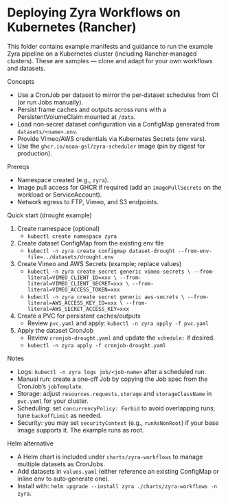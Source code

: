 # Deploying Zyra Workflows on Kubernetes (Rancher)

This folder contains example manifests and guidance to run the example Zyra pipeline on a Kubernetes cluster (including Rancher‑managed clusters). These are samples — clone and adapt for your own workflows and datasets.

Concepts
- Use a CronJob per dataset to mirror the per‑dataset schedules from CI (or run Jobs manually).
- Persist frame caches and outputs across runs with a PersistentVolumeClaim mounted at `/data`.
- Load non‑secret dataset configuration via a ConfigMap generated from `datasets/<name>.env`.
- Provide Vimeo/AWS credentials via Kubernetes Secrets (env vars).
- Use the `ghcr.io/noaa-gsl/zyra-scheduler` image (pin by digest for production).

Prereqs
- Namespace created (e.g., `zyra`).
- Image pull access for GHCR if required (add an `imagePullSecrets` on the workload or ServiceAccount).
- Network egress to FTP, Vimeo, and S3 endpoints.

Quick start (drought example)
1) Create namespace (optional)
   - `kubectl create namespace zyra`
2) Create dataset ConfigMap from the existing env file
   - `kubectl -n zyra create configmap dataset-drought --from-env-file=../datasets/drought.env`
3) Create Vimeo and AWS Secrets (example; replace values)
   - `kubectl -n zyra create secret generic vimeo-secrets \
       --from-literal=VIMEO_CLIENT_ID=xxx \
       --from-literal=VIMEO_CLIENT_SECRET=xxx \
       --from-literal=VIMEO_ACCESS_TOKEN=xxx`
   - `kubectl -n zyra create secret generic aws-secrets \
       --from-literal=AWS_ACCESS_KEY_ID=xxx \
       --from-literal=AWS_SECRET_ACCESS_KEY=xxx`
4) Create a PVC for persistent caches/outputs
   - Review `pvc.yaml` and apply: `kubectl -n zyra apply -f pvc.yaml`
5) Apply the dataset CronJob
   - Review `cronjob-drought.yaml` and update the `schedule:` if desired.
   - `kubectl -n zyra apply -f cronjob-drought.yaml`

Notes
- Logs: `kubectl -n zyra logs job/<job-name>` after a scheduled run.
- Manual run: create a one‑off Job by copying the Job spec from the CronJob’s `jobTemplate`.
- Storage: adjust `resources.requests.storage` and `storageClassName` in `pvc.yaml` for your cluster.
- Scheduling: set `concurrencyPolicy: Forbid` to avoid overlapping runs; tune `backoffLimit` as needed.
- Security: you may set `securityContext` (e.g., `runAsNonRoot`) if your base image supports it. The example runs as root.

Helm alternative
- A Helm chart is included under `charts/zyra-workflows` to manage multiple datasets as CronJobs.
- Add datasets in `values.yaml` (either reference an existing ConfigMap or inline env to auto‑generate one).
- Install with: `helm upgrade --install zyra ./charts/zyra-workflows -n zyra`.
